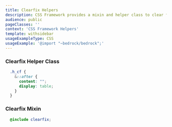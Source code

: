 ```yaml
---
title: Clearfix Helpers
description: CSS Framework provides a mixin and helper class to clear floats.
audience: public
pageClasses: ''
context: 'CSS Framework Helpers'
template: withsidebar
usageExampleType: CSS
usageExample: '@import "~bedrock/bedrock";'
---
```


### Clearfix Helper Class

```scss
  .h_cf {
    &::after {
      content: "";
      display: table;
    }
  }
```

### Clearfix Mixin

```scss
  @include clearfix;
```
